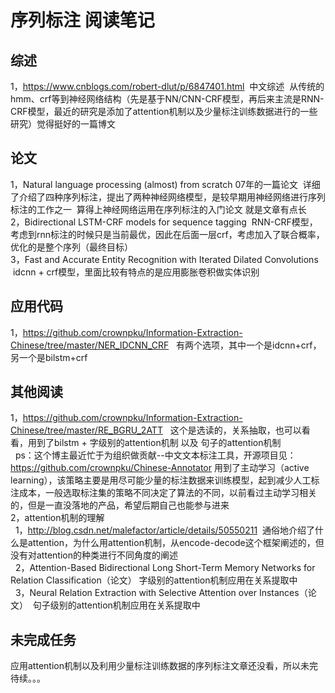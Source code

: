 序列标注 阅读笔记
====

综述
----
1，https://www.cnblogs.com/robert-dlut/p/6847401.html  中文综述  从传统的hmm、crf等到神经网络结构（先是基于NN/CNN-CRF模型，再后来主流是RNN-CRF模型，最近的研究是添加了attention机制以及少量标注训练数据进行的一些研究）觉得挺好的一篇博文<br/>

论文
----
1，Natural language processing (almost) from scratch  07年的一篇论文  详细了介绍了四种序列标注，提出了两种神经网络模型，是较早期用神经网络进行序列标注的工作之一  算得上神经网络运用在序列标注的入门论文 就是文章有点长<br/>
2，Bidirectional LSTM-CRF models for sequence tagging  RNN-CRF模型，考虑到rnn标注的时候只是当前最优，因此在后面一层crf，考虑加入了联合概率，优化的是整个序列（最终目标）<br/>
3，Fast and Accurate Entity Recognition with Iterated Dilated Convolutions  idcnn + crf模型，里面比较有特点的是应用膨胀卷积做实体识别<br/>

应用代码
----
1，https://github.com/crownpku/Information-Extraction-Chinese/tree/master/NER_IDCNN_CRF   有两个选项，其中一个是idcnn+crf，另一个是bilstm+crf<br/>

其他阅读
----
1，https://github.com/crownpku/Information-Extraction-Chinese/tree/master/RE_BGRU_2ATT   这个是选读的，关系抽取，也可以看看，用到了bilstm + 字级别的attention机制 以及 句子的attention机制<br/>
   ps：这个博主最近忙于为组织做贡献--中文文本标注工具，开源项目见：https://github.com/crownpku/Chinese-Annotator  用到了主动学习（active learning），该策略主要是用尽可能少量的标注数据来训练模型，起到减少人工标注成本，一般选取标注集的策略不同决定了算法的不同，以前看过主动学习相关的，但是一直没落地的产品，希望后期自己也能参与进来<br/>
2，attention机制的理解<br/>
    1，http://blog.csdn.net/malefactor/article/details/50550211  通俗地介绍了什么是attention，为什么用attention机制，从encode-decode这个框架阐述的，但没有对attention的种类进行不同角度的阐述<br/>
    2，Attention-Based Bidirectional Long Short-Term Memory Networks for Relation Classification（论文） 字级别的attention机制应用在关系提取中<br/>
    3，Neural Relation Extraction with Selective Attention over Instances（论文）  句子级别的attention机制应用在关系提取中<br/>

未完成任务
----
应用attention机制以及利用少量标注训练数据的序列标注文章还没看，所以未完待续。。。<br/>
   

